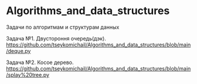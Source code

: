 # Algorithms_and_data_structures
Задачи по алгоритмам и структурам данных

Задача №1. Двустороння очередь(дэк).
https://github.com/tseykomichail/Algorithms_and_data_structures/blob/main/deque.py

Задача №2. Косое дерево.
https://github.com/tseykomichail/Algorithms_and_data_structures/blob/main/splay%20tree.py
